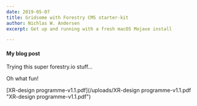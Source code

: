```yaml
---
date: 2019-05-07
title: Gridsome with Forestry CMS starter-kit
author: Nichlas W. Andersen
excerpt: Get up and running with a fresh macOS Mojave install

---
```

#### My blog post

Trying this super forestry.io stuff...

Oh what fun!

[XR-design programme-v1.1.pdf](/uploads/XR-design programme-v1.1.pdf "XR-design programme-v1.1.pdf")

